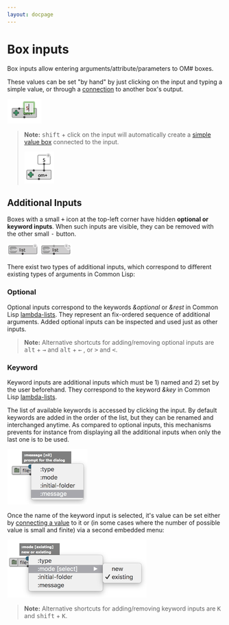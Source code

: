 ```yaml
---
layout: docpage
---
```


# Box inputs

Box inputs allow entering arguments/attribute/parameters to OM# boxes.

These values can be set "by hand" by just clicking on the input and typing a simple value, or through a [connection](patch#connections) to another box's output.

<img src="box-inputs_img/input-set-value.png"> 

> **Note:** <kbd>shift</kbd> + click on the input will automatically create a [simple value box](value-box) connected to the input.
>
> <img src="box-inputs_img/input-pop-value.png"> 

## Additional Inputs

Boxes with a small <kbd>+</kbd> icon at the top-left corner have hidden **optional or keyword inputs**. When such inputs are visible, they can be removed with the other small <kbd>-</kbd> button.

<img src="box-inputs_img/list-box.png"> <img src="box-inputs_img/list-box-optional.png"> 


There exist two types of additional inputs, which correspond to different existing types of arguments in Common Lisp:


### Optional

Optional inputs correspond to the keywords _&optional_ or _&rest_ in Common Lisp [lambda-lists](http://www.lispworks.com/documentation/HyperSpec/Body/03_da.htm). 
They represent an fix-ordered sequence of additional arguments. 
Added optional inputs can be inspected and used just as other inputs.


> **Note:** Alternative shortcuts for adding/removing optional inputs are <kbd>alt</kbd> + <kbd>→</kbd> and <kbd>alt</kbd> + <kbd>←</kbd> , or <kbd>></kbd> and <kbd><</kbd>.


### Keyword

Keyword inputs are additional inputs which must be 1) named and 2) set by the user beforehand.
They correspond to the keyword _&key_ in Common Lisp [lambda-lists](http://www.lispworks.com/documentation/HyperSpec/Body/03_da.htm). 

The list of available keywords is accessed by clicking the input. 
By default keywords are added in the order of the list, but they can be renamed and interchanged anytime.
As compared to optional inputs, this mechanisms prevents for instance from displaying all the additional inputs when only the last one is to be used.

<img src="box-inputs_img/file-chooser-box-select-keyword.png"> 

Once the name of the keyword input is selected, it's value can be set either by [connecting a value](connections) to it or (in some cases where the number of possible value is small and finite) via a second embedded menu:

<img src="box-inputs_img/file-chooser-box-select-keyword-value.png"> 


> **Note:** Alternative shortcuts for adding/removing keyword inputs are <kbd>K</kbd> and <kbd>shift</kbd> + <kbd>K</kbd>.
